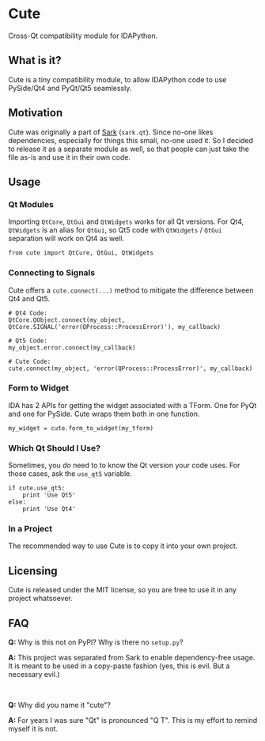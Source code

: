 # Cute

Cross-Qt compatibility module for IDAPython.

## What is it?

Cute is a tiny compatibility module, to allow IDAPython code to use PySide/Qt4 and PyQt/Qt5 seamlessly.

## Motivation

Cute was originally a part of [Sark](https://github.com/tmr232/Sark/blob/master/sark/qt.py) (`sark.qt`).
Since no-one likes dependencies, especially for things this small, no-one used it. So I decided to release it as
a separate module as well, so that people can just take the file as-is and use it in their own code.

## Usage

### Qt Modules
Importing `QtCore`, `QtGui` and `QtWidgets` works for all Qt versions. For Qt4, `QtWidgets` is an alias for `QtGui`,
so Qt5 code with `QtWidgets` / `QtGui` separation will work on Qt4 as well.

    from cute import QtCure, QtGui, QtWidgets
    
### Connecting to Signals

Cute offers a `cute.connect(...)` method to mitigate the difference between Qt4 and Qt5.

    # Qt4 Code:
    QtCore.QObject.connect(my_object, QtCore.SIGNAL('error(QProcess::ProcessError)'), my_callback)
    
    # Qt5 Code:
    my_object.error.connect(my_callback)
    
    # Cute Code:
    cute.connect(my_object, 'error(QProcess::ProcessError)', my_callback)
    
### Form to Widget

IDA has 2 APIs for getting the widget associated with a TForm. One for PyQt and one for PySide. Cute wraps them both
in one function.

    my_widget = cute.form_to_widget(my_tform)
   
### Which Qt Should I Use?

Sometimes, you *do* need to to know the Qt version your code uses. For those cases, ask the `use_qt5` variable.

    if cute.use_qt5:
        print 'Use Qt5'
    else:
        print 'Use Qt4'
    
### In a Project

The recommended way to use Cute is to copy it into your own project.

## Licensing

Cute is released under the MIT license, so you are free to use it in any project whatsoever.

## FAQ

**Q:** Why is this not on PyPI? Why is there no `setup.py`?

**A:** This project was separated from Sark to enable dependency-free usage. It is meant to be used in a copy-paste
fashion (yes, this is evil. But a necessary evil.)

<br/>

**Q:** Why did you name it "cute"?

**A:** For years I was sure "Qt" is pronounced "Q T". This is my effort to remind myself it is not.